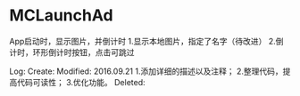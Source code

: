 # MCLaunchAd
App启动时，显示图片，并倒计时
1.显示本地图片，指定了名字（待改进）
2.倒计时，环形倒计时按钮，点击可跳过

Log:
Create:
Modified:
2016.09.21 
    1.添加详细的描述以及注释；
    2.整理代码，提高代码可读性；
    3.优化功能。
Deleted: 
